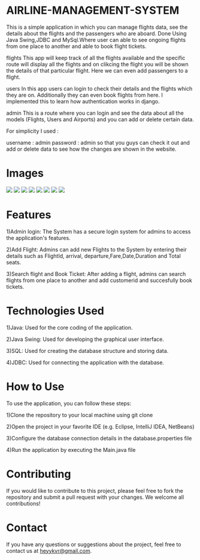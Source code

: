 # AIRLINE-MANAGEMENT-SYSTEM
This is a simple application in which you can manage flights data, see the details about the flights and the passengers who are aboard.
Done Using Java Swing,JDBC and MySql.Where user can able to see ongoing flights from one place to another and able to book flight tickets.

flights
This app will keep track of all the flights available and the specific route will display all the flights and on clikcing the flight you will be shown the details of that particular flight. Here we can even add passengers to a flight.

users
In this app users can login to check their details and the flights which they are on. Additionally they can even book flights from here. I implemented this to learn how authentication works in django.

admin
This is a route where you can login and see the data about all the models (Flights, Users and Airports) and you can add or delete certain data.

For simplicity I used :

username : admin
password : admin
so that you guys can check it out and add or delete data to see how the changes are shown in the website.

# Images
![](Screenshot%202023-04-05%20121115.png)
![](Screenshot%202023-04-05%20121254.png)
![](Screenshot%202023-04-05%20121504.png)
![](Screenshot%202023-04-05%20121622.png)
![](Screenshot%202023-04-05%20121718.png)
![](Screenshot%202023-04-05%20121839.png)
![](Screenshot%202023-04-05%20121920.png)
![](Screenshot%202023-04-05%20122001.png)

# Features

1)Admin login: The System has a secure login system for admins to access the application's features.

2)Add Flight: Admins can add new Flights to the System by entering their details such as FlightId, arrival, departure,Fare,Date,Duration and Total seats.

3)Search flight and Book Ticket: After adding a flight, admins can search flights from one place to another  and add customerid and succesfully book tickets.


# Technologies Used
1)Java: Used for the core coding of the application.

2)Java Swing: Used for developing the graphical user interface.

3)SQL: Used for creating the database structure and storing data.

4)JDBC: Used for connecting the application with the database.


# How to Use
To use the application, you can follow these steps:

1)Clone the repository to your local machine using git clone

2)Open the project in your favorite IDE (e.g. Eclipse, IntelliJ IDEA, NetBeans)

3)Configure the database connection details in the database.properties file

4)Run the application by executing the Main.java file

# Contributing
If you would like to contribute to this project, please feel free to fork the repository and submit a pull request with your changes. We welcome all contributions!

# Contact
If you have any questions or suggestions about the project, feel free to contact us at heyykvr@gmail.com.
